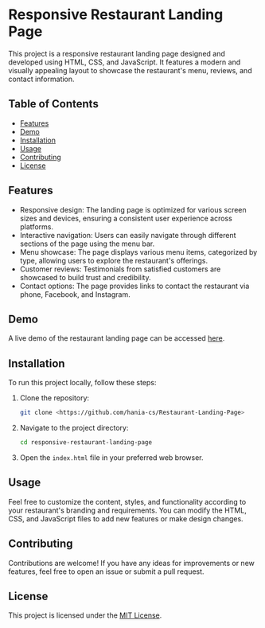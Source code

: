 
# Responsive Restaurant Landing Page

This project is a responsive restaurant landing page designed and developed using HTML, CSS, and JavaScript. It features a modern and visually appealing layout to showcase the restaurant's menu, reviews, and contact information.

## Table of Contents

- [Features](#features)
- [Demo](#demo)
- [Installation](#installation)
- [Usage](#usage)
- [Contributing](#contributing)
- [License](#license)

## Features

- Responsive design: The landing page is optimized for various screen sizes and devices, ensuring a consistent user experience across platforms.
- Interactive navigation: Users can easily navigate through different sections of the page using the menu bar.
- Menu showcase: The page displays various menu items, categorized by type, allowing users to explore the restaurant's offerings.
- Customer reviews: Testimonials from satisfied customers are showcased to build trust and credibility.
- Contact options: The page provides links to contact the restaurant via phone, Facebook, and Instagram.

## Demo

A live demo of the restaurant landing page can be accessed [here](#).

## Installation

To run this project locally, follow these steps:

1. Clone the repository:

   ```bash
   git clone <https://github.com/hania-cs/Restaurant-Landing-Page>
   ```

2. Navigate to the project directory:

   ```bash
   cd responsive-restaurant-landing-page
   ```

3. Open the `index.html` file in your preferred web browser.

## Usage

Feel free to customize the content, styles, and functionality according to your restaurant's branding and requirements. You can modify the HTML, CSS, and JavaScript files to add new features or make design changes.

## Contributing

Contributions are welcome! If you have any ideas for improvements or new features, feel free to open an issue or submit a pull request.

## License

This project is licensed under the [MIT License](LICENSE).
```

